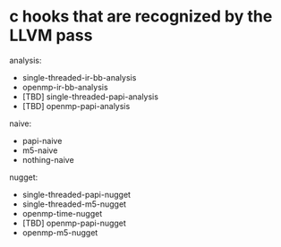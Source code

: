 # c hooks that are recognized by the LLVM pass

analysis:

- single-threaded-ir-bb-analysis
- openmp-ir-bb-analysis
- [TBD] single-threaded-papi-analysis
- [TBD] openmp-papi-analysis

naive:

  - papi-naive
  - m5-naive
  - nothing-naive

nugget:
  - single-threaded-papi-nugget
  - single-threaded-m5-nugget
  - openmp-time-nugget
  - [TBD] openmp-papi-nugget
  - openmp-m5-nugget

